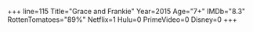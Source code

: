 +++
line=115
Title="Grace and Frankie"
Year=2015
Age="7+"
IMDb="8.3"
RottenTomatoes="89%"
Netflix=1
Hulu=0
PrimeVideo=0
Disney=0
+++

